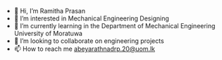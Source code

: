 - 👋 Hi, I’m Ramitha Prasan
- 👀 I’m interested in Mechanical Engineering Designing
- 🌱 I’m currently learning  in the Department of Mechanical Engineering University of Moratuwa
- 💞️ I’m looking to collaborate on engineering projects
- 📫 How to reach me abeyarathnadrp.20@uom.lk

<!---
RamithaPrasan2000/RamithaPrasan2000 is a ✨ special ✨ repository because its `README.md` (this file) appears on your GitHub profile.
You can click the Preview link to take a look at your changes.
--->
